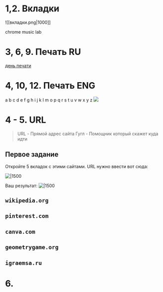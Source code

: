 # 1,2. Вкладки
![[вкладки.png|1000]]

chrome music lab

# 3, 6, 9. Печать RU
[день печати](день%20печати.md)

# 4, 10, 12. Печать ENG

a b c d e f g h i j k l m o p q r s t u v w x y z
![](keyboard.svg)
# 4 - 5. URL
> URL - Прямой адрес сайта
> Гугл - Помощник который скажет куда идти

## Первое задание
Откройте 5 вкладок с этими сайтами. URL нужно ввести вот сюда:

![|1500](url_1.png)

Ваш результат:
![|1500](url_2.png)

## `wikipedia.org`
## `pinterest.com`
## `canva.com`
## `geometrygame.org`
## `igraemsa.ru`

# 6.